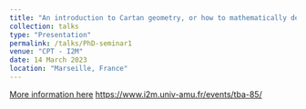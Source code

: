 ```yaml
---
title: "An introduction to Cartan geometry, or how to mathematically describe a Hamster rolling a ball on Curved space."
collection: talks
type: "Presentation"
permalink: /talks/PhD-seminar1
venue: "CPT - I2M"
date: 14 March 2023
location: "Marseille, France"
---
```


[More information here](https://www.i2m.univ-amu.fr/events/tba-84/)
https://www.i2m.univ-amu.fr/events/tba-85/
